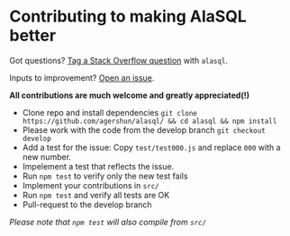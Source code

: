 # Contributing to making AlaSQL better


Got questions? [Tag a Stack Overflow question](http://stackoverflow.com/questions/ask?tags=AlaSQL) with `alasql`.


Inputs to improvement? [Open an issue](https://github.com/agershun/alasql/issues/new). 


**All contributions are much welcome and greatly appreciated(!)** 

- Clone repo and install dependencies `git clone https://github.com/agershun/alasql/ && cd alasql && npm install`  
- Please work with the code from the develop branch `git checkout develop`
- Add a test for the issue: Copy `test/test000.js` and replace `000` with a new number. 
- Impelement a test that reflects the issue.
- Run `npm test` to verify only the new test fails
- Implement your contributions in `src/`
- Run `npm test` and verify all tests are OK
- Pull-request to the develop branch

_Please note that `npm test` will also compile from `src/`_ 

 
